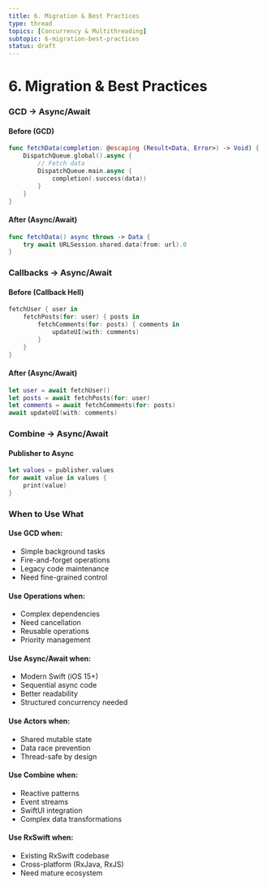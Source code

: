 ```yaml
---
title: 6. Migration & Best Practices
type: thread
topics: [Concurrency & Multithreading]
subtopic: 6-migration-best-practices
status: draft
---
```


# 6. Migration & Best Practices


### GCD → Async/Await

#### Before (GCD)
```swift
func fetchData(completion: @escaping (Result<Data, Error>) -> Void) {
    DispatchQueue.global().async {
        // Fetch data
        DispatchQueue.main.async {
            completion(.success(data))
        }
    }
}
```

#### After (Async/Await)
```swift
func fetchData() async throws -> Data {
    try await URLSession.shared.data(from: url).0
}
```

### Callbacks → Async/Await

#### Before (Callback Hell)
```swift
fetchUser { user in
    fetchPosts(for: user) { posts in
        fetchComments(for: posts) { comments in
            updateUI(with: comments)
        }
    }
}
```

#### After (Async/Await)
```swift
let user = await fetchUser()
let posts = await fetchPosts(for: user)
let comments = await fetchComments(for: posts)
await updateUI(with: comments)
```

### Combine → Async/Await

#### Publisher to Async
```swift
let values = publisher.values
for await value in values {
    print(value)
}
```

### When to Use What

#### Use GCD when:
- Simple background tasks
- Fire-and-forget operations
- Legacy code maintenance
- Need fine-grained control

#### Use Operations when:
- Complex dependencies
- Need cancellation
- Reusable operations
- Priority management

#### Use Async/Await when:
- Modern Swift (iOS 15+)
- Sequential async code
- Better readability
- Structured concurrency needed

#### Use Actors when:
- Shared mutable state
- Data race prevention
- Thread-safe by design

#### Use Combine when:
- Reactive patterns
- Event streams
- SwiftUI integration
- Complex data transformations

#### Use RxSwift when:
- Existing RxSwift codebase
- Cross-platform (RxJava, RxJS)
- Need mature ecosystem

